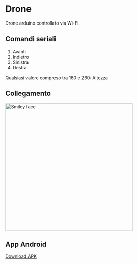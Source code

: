 # Drone
Drone arduino controllato via Wi-Fi.

## Comandi seriali

1. Avanti
2. Indietro 
3. Sinistra 
4. Destra 

Qualsiasi valore compreso tra 160 e 260: Altezza

## Collegamento

<img src="https://github.com/eliseomartelli/Drone/blob/master/drone.png?raw=true" alt="Smiley face" height="400" width="400">

## App Android

<a href="https://github.com/eliseomartelli/Drone/raw/master/DroneControllerAndroid/app/app-compilata.apk">Download APK</a>
